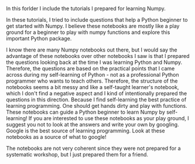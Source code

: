 In this forlder I include the tutorials I prepared for learning Numpy.

In these tutorials, I tried to include questions that help a Python beginner to get started with Numpy. I believe these notebooks are mostly like a play ground for a beginner to play with numpy functions and explore this important Python package.

I know there are many Numpy notebooks out there, but I would say the advantage of these notebooks over other notebooks I saw is that I prepared the questions looking back at the time I was learning Python and Numpy. Therefore, the questions are based on the practical points that I came across during my self-learning of Python - not as a professional Python programmer who wants to teach others. Therefore, the structure of the notebooks seems a bit messy and like a self-taught learner's notebook, which I don't find a negative aspect and I kind of intentionally prepared the questions in this direction. Because I find self-learning the best practice of learning programming. One should get hands dirty and play with functions. These notebooks can guide a Python beginner to learn Numpy by self-learning! If you are interested to use these notebooks as your play ground, I suggest you not to look at the answers and write your own by googling. Google is the best source of learning programming. Look at these notebooks as a source of what to google!

The notebooks are not very coherent since they were not prepared for a systematic workshop, but I just prepared them for a friend.

